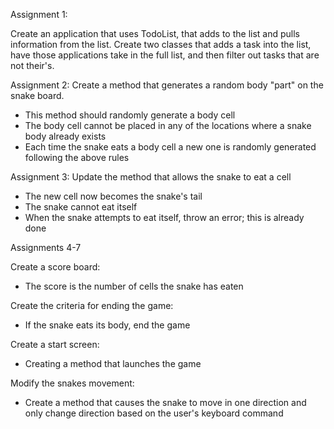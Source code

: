 Assignment 1:

Create an application that uses TodoList,
that adds to the list and pulls information from the list.
Create two classes that adds a task into the list,
have those applications take in the full list,
and then filter out tasks that are not their's.


Assignment 2: 
Create a method that generates a random body "part" on the snake board.
- This method should randomly generate a body cell 
- The body cell cannot be placed in any of the locations where a snake body already exists 
- Each time the snake eats a body cell a new one is randomly generated following the above rules

Assignment 3:
Update the method that allows the snake to eat a cell
- The new cell now becomes the snake's tail
- The snake cannot eat itself
- When the snake attempts to eat itself, throw an error; this is already done

Assignments 4-7

Create a score board:
- The score is the number of cells the snake has eaten

Create the criteria for ending the game:
- If the snake eats its body, end the game

Create a start screen:
- Creating a method that launches the game

Modify the snakes movement:
- Create a method that causes the snake to move in one direction and 
only change direction based on the user's keyboard command 


